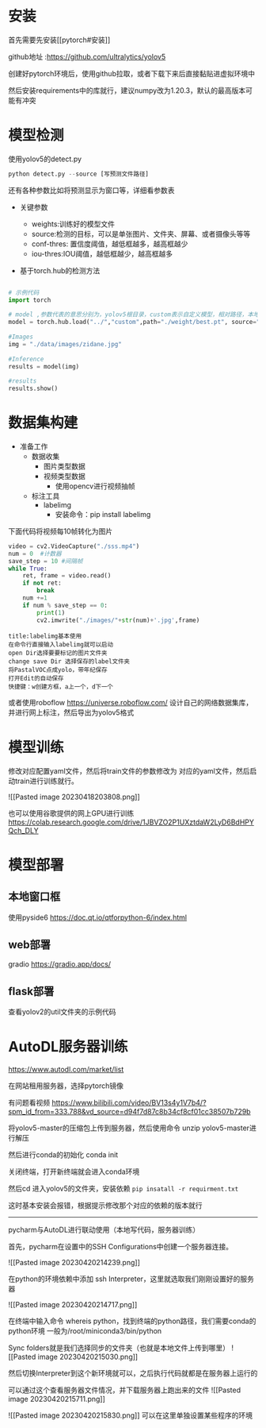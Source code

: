 
# 安装

首先需要先安装[[pytorch#安装]]

github地址 :https://github.com/ultralytics/yolov5

创建好pytorch环境后，使用github拉取，或者下载下来后直接黏贴进虚拟环境中

然后安装requirements中的库就行，建议numpy改为1.20.3，默认的最高版本可能有冲突

# 模型检测

使用yolov5的detect.py

```python
python detect.py --source [写预测文件路径]
```

还有各种参数比如将预测显示为窗口等，详细看参数表

- 关键参数
	- weights:训练好的模型文件
	- source:检测的目标，可以是单张图片、文件夹、屏幕、或者摄像头等等
	- conf-thres: 置信度阈值，越低框越多，越高框越少
	- iou-thres:IOU阈值，越低框越少，越高框越多


- 基于torch.hub的检测方法
```python

# 示例代码
import torch  
   
# model ,参数代表的意思分别为，yolov5根目录，custom表示自定义模型，相对路径，本地资源  
model = torch.hub.load("../","custom",path="./weight/best.pt", source="local")
  
#Images  
img = "./data/images/zidane.jpg"  
  
#Inference  
results = model(img)  
  
#results  
results.show()
```


# 数据集构建

- 准备工作
	- 数据收集
		- 图片类型数据
		- 视频类型数据
			- 使用opencv进行视频抽帧
	- 标注工具
		- labelimg
			- 安装命令：pip install labelimg


下面代码将视频每10帧转化为图片
```python
video = cv2.VideoCapture("./sss.mp4")  
num = 0  #计数器  
save_step = 10 #间隔帧  
while True:  
    ret, frame = video.read()  
    if not ret:  
        break  
    num +=1  
    if num % save_step == 0:  
        print(1)  
        cv2.imwrite("./images/"+str(num)+'.jpg',frame)
```


```ad-note
title:labelimg基本使用
在命令行直接输入labelimg就可以启动
open Dir选择要要标记的图片文件夹
change save Dir 选择保存的label文件夹
将PastalVOC点成yolo，带年纪保存
打开Edit的自动保存
快捷键：w创建方框，a上一个，d下一个
```


或者使用roboflow
https://universe.roboflow.com/
设计自己的网络数据集库，并进行网上标注，然后导出为yolov5格式


# 模型训练

修改对应配置yaml文件，然后将train文件的参数修改为 对应的yaml文件，然后启动train进行训练就行。


![[Pasted image 20230418203808.png]]

也可以使用谷歌提供的网上GPU进行训练
https://colab.research.google.com/drive/1JBVZO2P1UXztdaW2LyD6BdHPYQch_DLY


# 模型部署

## 本地窗口框

使用pyside6
https://doc.qt.io/qtforpython-6/index.html

## web部署

gradio
https://gradio.app/docs/

## flask部署

查看yolov2的util文件夹的示例代码




# AutoDL服务器训练

https://www.autodl.com/market/list

在网站租用服务器，选择pytorch镜像

有问题看视频
https://www.bilibili.com/video/BV13s4y1V7b4/?spm_id_from=333.788&vd_source=d94f7d87c8b34cf8cf01cc38507b729b

将yolov5-master的压缩包上传到服务器，然后使用命令 unzip yolov5-master进行解压

然后进行conda的初始化 conda init

关闭终端，打开新终端就会进入conda环境

然后cd 进入yolov5的文件夹，安装依赖
`pip insatall -r requirment.txt`

这时基本安装会报错，根据提示修改那个对应的依赖的版本就行


---

pycharm与AutoDL进行联动使用（本地写代码，服务器训练）

首先，pycharm在设置中的SSH Configurations中创建一个服务器连接。

![[Pasted image 20230420214239.png]]


在python的环境依赖中添加 ssh Interpreter，这里就选取我们刚刚设置好的服务器

![[Pasted image 20230420214717.png]]


在终端中输入命令 whereis python，找到终端的python路径，我们需要conda的python环境
一般为/root/miniconda3/bin/python

Sync folders就是我们选择同步的文件夹（也就是本地文件上传到哪里）
![[Pasted image 20230420215030.png]]


然后切换Interpreter到这个新环境就可以，之后执行代码就都是在服务器上运行的



可以通过这个查看服务器文件情况，并下载服务器上跑出来的文件
![[Pasted image 20230420215711.png]]


![[Pasted image 20230420215830.png]]
可以在这里单独设置某些程序的环境




